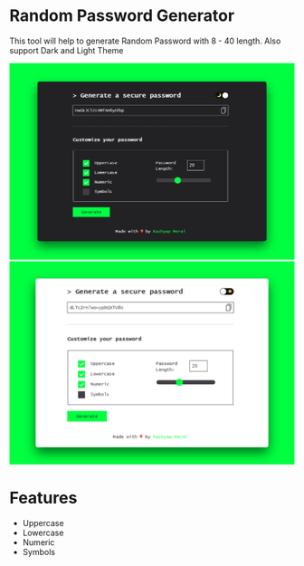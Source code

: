 # Random Password Generator

This tool will help to generate Random Password with 8 - 40 length. Also support  Dark and Light Theme

![Night Theme](https://github.com/rahulsinghal11/Random-Password-Generator/blob/master/screenshot/night.png)
![Light Theme](https://github.com/rahulsinghal11/Random-Password-Generator/blob/master/screenshot/day.png)

# Features
- Uppercase 
- Lowercase 
- Numeric 
- Symbols

